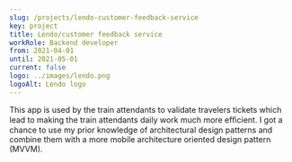 ```yaml
---
slug: /projects/lendo-customer-feedback-service
key: project
title: Lendo/customer feedback service
workRole: Backend developer
from: 2021-04-01
until: 2021-05-01
current: false
logo: ../images/lendo.png
logoAlt: Lendo logo
---
```

This app is used by the train attendants to validate travelers tickets which
lead to making the train attendants daily work much more efﬁcient. I got a
chance to use my prior knowledge of architectural design patterns and combine
them with a more mobile architecture oriented design pattern (MVVM).
